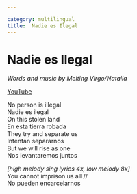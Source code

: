 ```yaml
---

category: multilingual
title:  Nadie es Ilegal
---
```



# Nadie es Ilegal
_Words and music by Melting Virgo/Natalia_

[YouTube](https://youtu.be/QZG23mcgd6M?si=gL5stltP4fJ-lJnu)

No person is illegal  
Nadie es ilegal  
On this stolen land  
En esta tierra robada  
They try and separate us  
Intentan separarnos  
But we will rise as one  
Nos levantaremos juntos  

_[high melody sing lyrics 4x,
low melody 8x]_  
You cannot imprison us all //  
No pueden encarcelarnos  
